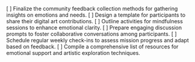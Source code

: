 [ ] Finalize the community feedback collection methods for gathering insights on emotions and needs.
[ ] Design a template for participants to share their digital art contributions.
[ ] Outline activities for mindfulness sessions to enhance emotional clarity.
[ ] Prepare engaging discussion prompts to foster collaborative conversations among participants.
[ ] Schedule regular weekly check-ins to assess mission progress and adapt based on feedback.
[ ] Compile a comprehensive list of resources for emotional support and artistic exploration techniques.
